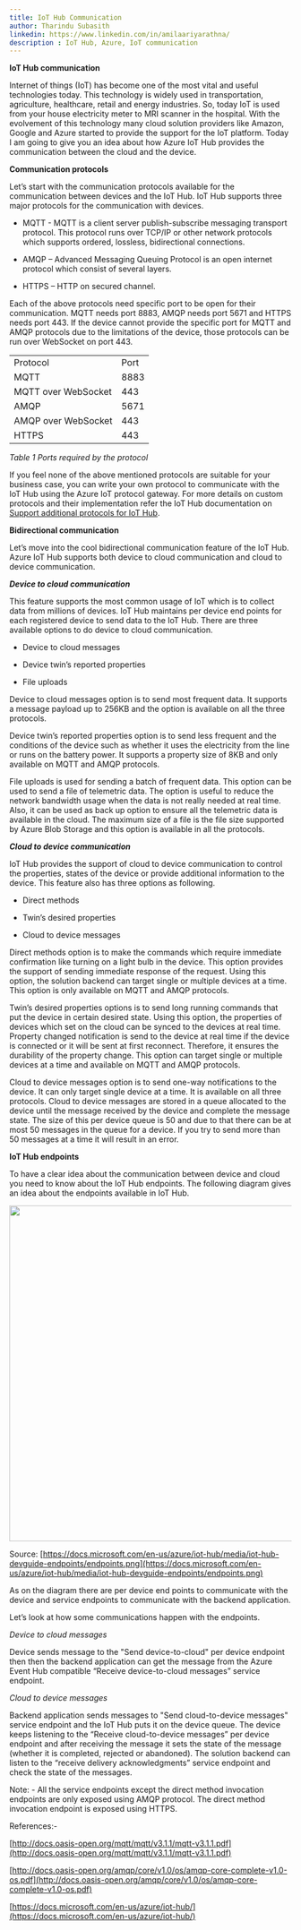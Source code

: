 ```yaml
---
title: IoT Hub Communication
author: Tharindu Subasith
linkedin: https://www.linkedin.com/in/amilaariyarathna/
description : IoT Hub, Azure, IoT communication
---
```


**IoT Hub communication**

Internet of things (IoT) has become one of the most vital and useful technologies today. This technology is widely used in transportation, agriculture, healthcare, retail and energy industries. So, today IoT is used from your house electricity meter to MRI scanner in the hospital. With the evolvement of this technology many cloud solution providers like Amazon, Google and Azure started to provide the support for the IoT platform. Today I am going to give you an idea about how Azure IoT Hub provides the communication between the cloud and the device.

**Communication protocols**

Let’s start with the communication protocols available for the communication between devices and the IoT Hub. IoT Hub supports three major protocols for the communication with devices.

* MQTT - MQTT is a client server publish-subscribe messaging transport protocol. This protocol runs over TCP/IP or other network protocols which supports ordered, lossless, bidirectional connections.

* AMQP – Advanced Messaging Queuing Protocol is an open internet protocol which consist of several layers.

* HTTPS – HTTP on secured channel.

Each of the above protocols need specific port to be open for their communication. MQTT needs port 8883, AMQP needs port 5671 and HTTPS needs port 443. If the device cannot provide the specific port for MQTT and AMQP protocols due to the limitations of the device, those protocols can be run over WebSocket on port 443.

<table>
  <tr>
    <td>Protocol</td>
    <td>Port</td>
  </tr>
  <tr>
    <td>MQTT</td>
    <td>8883</td>
  </tr>
  <tr>
    <td>MQTT over WebSocket</td>
    <td>443</td>
  </tr>
  <tr>
    <td>AMQP</td>
    <td>5671</td>
  </tr>
  <tr>
    <td>AMQP over WebSocket</td>
    <td>443</td>
  </tr>
  <tr>
    <td>HTTPS</td>
    <td>443</td>
  </tr>
</table>


*Table 1 Ports required by the protocol*

If you feel none of the above mentioned protocols are suitable for your business case, you can write your own protocol to communicate with the IoT Hub using the Azure IoT protocol gateway. For more details on custom protocols and their implementation refer the IoT Hub documentation on [Support additional protocols for IoT Hub](https://docs.microsoft.com/en-us/azure/iot-hub/iot-hub-protocol-gateway).

**Bidirectional communication**

Let’s move into the cool bidirectional communication feature of the IoT Hub. Azure IoT Hub supports both device to cloud communication and cloud to device communication.

**_Device to cloud communication_**

This feature supports the most common usage of IoT which is to collect data from millions of devices. IoT Hub maintains per device end points for each registered device to send data to the IoT Hub. There are three available options to do device to cloud communication.

* Device to cloud messages 

* Device twin’s reported properties

* File uploads

Device to cloud messages option is to send most frequent data. It supports a message payload up to 256KB and the option is available on all the three protocols.

Device twin’s reported properties option is to send less frequent and the conditions of the device such as whether it uses the electricity from the line or runs on the battery power. It supports a property size of 8KB and only available on MQTT and AMQP protocols.

File uploads is used for sending a batch of frequent data. This option can be used to send a file of telemetric data. The option is useful to reduce the network bandwidth usage when the data is not really needed at real time. Also, it can be used as back up option to ensure all the telemetric data is available in the cloud. The maximum size of a file is the file size supported by Azure Blob Storage and this option is available in all the protocols.

**_Cloud to device communication_**

IoT Hub provides the support of cloud to device communication to control the properties, states of the device or provide additional information to the device. This feature also has three options as following.

* Direct methods

* Twin’s desired properties

* Cloud to device messages 

Direct methods option is to make the commands which require immediate confirmation like turning on a light bulb in the device. This option provides the support of sending immediate response of the request. Using this option, the solution backend can target single or multiple devices at a time. This option is only available on MQTT and AMQP protocols.  

Twin’s desired properties options is to send long running commands that put the device in certain desired state. Using this option, the properties of devices which set on the cloud can be synced to the devices at real time. Property changed notification is send to the device at real time if the device is connected or it will be sent at first reconnect. Therefore, it ensures the durability of the property change. This option can target single or multiple devices at a time and available on MQTT and AMQP protocols.

Cloud to device messages option is to send one-way notifications to the device. It can only target single device at a time. It is available on all three protocols. Cloud to device messages are stored in a queue allocated to the device until the message received by the device and complete the message state. The size of this per device queue is 50 and due to that there can be at most 50 messages in the queue for a device. If you try to send more than 50 messages at a time it will result in an error.

**IoT Hub endpoints**

To have a clear idea about the communication between device and cloud you need to know about the IoT Hub endpoints. The following diagram gives an idea about the endpoints available in IoT Hub.

<img src="/img/tharindu_s.png" height="600" width="600" />

Source: [https://docs.microsoft.com/en-us/azure/iot-hub/media/iot-hub-devguide-endpoints/endpoints.png](https://docs.microsoft.com/en-us/azure/iot-hub/media/iot-hub-devguide-endpoints/endpoints.png)

As on the diagram there are per device end points to communicate with the device and service endpoints to communicate with the backend application.

Let’s look at how some communications happen with the endpoints.

*Device to cloud messages*

Device sends message to the "Send device-to-cloud" per device endpoint then then the backend application can get the message from the Azure Event Hub compatible “Receive device-to-cloud messages” service endpoint.

*Cloud to device messages*

Backend application sends messages to "Send cloud-to-device messages" service endpoint and the IoT Hub puts it on the device queue. The device keeps listening to the “Receive cloud-to-device messages” per device endpoint and after receiving the message it sets the state of the message (whether it is completed, rejected or abandoned). The solution backend can listen to the “receive delivery acknowledgments” service endpoint and check the state of the messages.

Note: - All the service endpoints except the direct method invocation endpoints are only exposed using AMQP protocol. The direct method invocation endpoint is exposed using HTTPS.

References:- 

[http://docs.oasis-open.org/mqtt/mqtt/v3.1.1/mqtt-v3.1.1.pdf](http://docs.oasis-open.org/mqtt/mqtt/v3.1.1/mqtt-v3.1.1.pdf)

[http://docs.oasis-open.org/amqp/core/v1.0/os/amqp-core-complete-v1.0-os.pdf](http://docs.oasis-open.org/amqp/core/v1.0/os/amqp-core-complete-v1.0-os.pdf)

[https://docs.microsoft.com/en-us/azure/iot-hub/](https://docs.microsoft.com/en-us/azure/iot-hub/)

